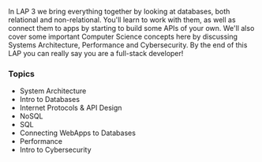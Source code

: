 In LAP 3 we bring everything together by looking at databases, both relational and non-relational. You'll learn to work with them, as well as connect them to apps by starting to build some APIs of your own. We'll also cover some important Computer Science concepts here by discussing Systems Architecture, Performance and Cybersecurity. By the end of this LAP you can really say you are a full-stack developer!

### Topics
* System Architecture
* Intro to Databases
* Internet Protocols & API Design
* NoSQL
* SQL
* Connecting WebApps to Databases
* Performance
* Intro to Cybersecurity
